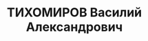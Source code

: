 ---
title: ТИХОМИРОВ Василий Александрович
description: "1905 г.р., м.р.: д.Русиново Иваново-Промышленная обл.\n глав.механик\
  \ з-да «Ростсельмаш» \n Арестован 05.06.1937\n Обвинение: 58-7, 8, 11\n Приговор:\
  \ ВК ВС СССР, 15.12.1937 — ВМН, конф.\n Реабилитация: ВК ВС СССР, 1956"
---